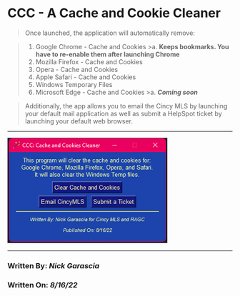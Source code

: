 # CCC - A Cache and Cookie Cleaner

>Once launched, the application will automatically remove:

>1. Google Chrome - Cache and Cookies 
    >a. **Keeps bookmarks. You have to re-enable them after launching Chrome**
>2. Mozilla Firefox - Cache and Cookies
>3. Opera - Cache and Cookies
>4. Apple Safari - Cache and Cookies
>5. Windows Temporary Files
>6. Microsoft Edge - Cache and Cookies 
    >a. ***Coming soon***

>Additionally, the app allows you to email the Cincy MLS by launching your default mail application as well as submit a HelpSpot ticket by launching your default web browser.
   
***

![CCC Main Window Screenshot](CCC_Screenshot.png)

*** 

### Written By: *Nick Garascia*
### Written On: *8/16/22*

